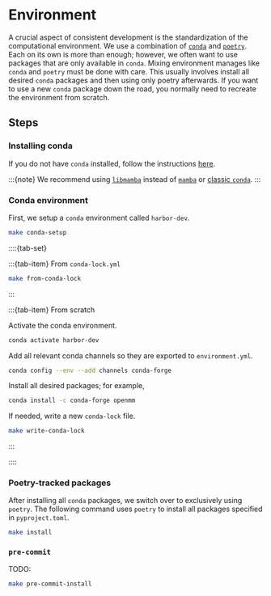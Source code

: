 # Environment

A crucial aspect of consistent development is the standardization of the computational environment.
We use a combination of [`conda`](https://conda.io/) and [`poetry`](https://python-poetry.org/).
Each on its own is more than enough; however, we often want to use packages that are only available in `conda`.
Mixing environment manages like `conda` and `poetry` must be done with care.
This usually involves install all desired `conda` packages and then using only poetry afterwards.
If you want to use a new `conda` package down the road, you normally need to recreate the environment from scratch.

## Steps

### Installing conda

If you do not have `conda` installed, follow the instructions [here](https://docs.conda.io/projects/miniconda/en/latest/#quick-command-line-install).

:::{note}
We recommend using [`libmamba`](https://conda.github.io/conda-libmamba-solver/getting-started/) instead of [`mamba`](https://mamba.readthedocs.io/en/latest/) or [classic `conda`](https://conda.github.io/conda-libmamba-solver/libmamba-vs-classic/).
:::

### Conda environment

First, we setup a `conda` environment called `harbor-dev`.

```bash
make conda-setup
```

::::{tab-set}

:::{tab-item} From `conda-lock.yml`

```bash
make from-conda-lock
```

:::

:::{tab-item} From scratch

Activate the conda environment.

```bash
conda activate harbor-dev
```

Add all relevant conda channels so they are exported to `environment.yml`.

```bash
conda config --env --add channels conda-forge
```

Install all desired packages; for example,

```bash
conda install -c conda-forge openmm
```

If needed, write a new `conda-lock` file.

```bash
make write-conda-lock
```

:::

::::

### Poetry-tracked packages

After installing all `conda` packages, we switch over to exclusively using `poetry`.
The following command uses `poetry` to install all packages specified in `pyproject.toml`.

```bash
make install
```

### `pre-commit`

TODO:

```bash
make pre-commit-install
```
